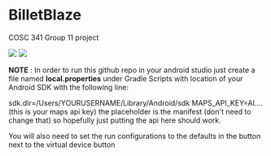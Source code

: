 # BilletBlaze
COSC 341 Group 11 project

![](https://i.stack.imgur.com/z4HZ4.png)
![](https://i.stack.imgur.com/Th7RY.png)

**NOTE** :
In order to run this github repo in your android studio just create a file named **local.properties** under Gradle Scripts with location of your Android SDK 
with the following line:

sdk.dir=/Users/YOURUSERNAME/Library/Android/sdk
MAPS_API_KEY=AI.... (this is your maps api key) the placeholder is the manifest (don't need to change that) so hopefully just putting the api here should work.

You will also need to set the run configurations to the defaults in the button next to the virtual device button 
